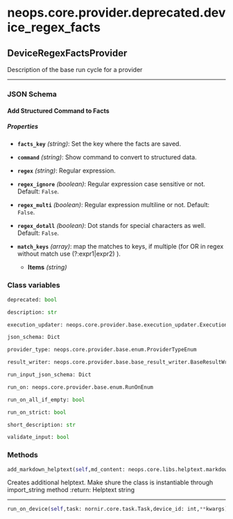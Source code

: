 # neops.core.provider.deprecated.device_regex_facts
## DeviceRegexFactsProvider
Description of the base run cycle for a provider

----------
### JSON Schema
#### Add Structured Command to Facts


##### Properties


- **`facts_key`** *(string)*: Set the key where the facts are saved.

- **`command`** *(string)*: Show command to convert to structured data.

- **`regex`** *(string)*: Regular expression.

- **`regex_ignore`** *(boolean)*: Regular expression case sensitive or not. Default: `False`.

- **`regex_multi`** *(boolean)*: Regular expression multiline or not. Default: `False`.

- **`regex_dotall`** *(boolean)*: Dot stands for special characters as well. Default: `False`.

- **`match_keys`** *(array)*: map the matches to keys,
                if multiple (for OR in regex without match use (?:expr1|expr2) ).

  - **Items** *(string)*

### Class variables
```python
deprecated: bool
```
```python
description: str
```
```python
execution_updater: neops.core.provider.base.execution_updater.ExecutionUpdater
```
```python
json_schema: Dict
```
```python
provider_type: neops.core.provider.base.enum.ProviderTypeEnum
```
```python
result_writer: neops.core.provider.base.base_result_writer.BaseResultWriter
```
```python
run_input_json_schema: Dict
```
```python
run_on: neops.core.provider.base.enum.RunOnEnum
```
```python
run_on_all_if_empty: bool
```
```python
run_on_strict: bool
```
```python
short_description: str
```
```python
validate_input: bool
```
### Methods
```python
add_markdown_helptext(self,md_content: neops.core.libs.helptext.markdown_content.MarkDownContent) -> 
```
Creates additional helptext. Make shure the class is instantiable through import_string method
:return: Helptext string

----------
```python
run_on_device(self,task: nornir.core.task.Task,device_id: int,**kwargs) -> Any
```